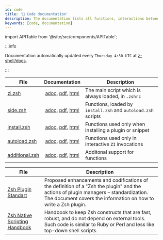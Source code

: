 ```yaml
---
id: code
title: '🔖 Code documentation'
description: The documentation lists all functions, interactions between them, their comments, and features.
keywords: [code, documentation]
---
```


import APITable from '@site/src/components/APITable';

:::info

Documentation automatically updated every `Thursday 4:30 UTC` at [z-shell/docs][1].

:::

<!-- markdownlint-disable MD013 -->

<APITable>

| File                 |           Documentation           | Description                                                   |
| -------------------- | :-------------------------------: | ------------------------------------------------------------- |
| [zi.zsh][2]          |  [adoc][3], [pdf][4], [html][5]   | The main script which is always loaded, in `.zshrc`           |
| [side.zsh][6]        |  [adoc][7], [pdf][8], [html][9]   | Functions, loaded by `install.zsh` and `autoload.zsh` scripts |
| [install.zsh][10]    | [adoc][11], [pdf][12], [html][13] | Functions used only when installing a plugin or snippet       |
| [autoload.zsh][14]   | [adoc][15], [pdf][16], [html][17] | Functions used only in interactive `ZI` invocations           |
| [additional.zsh][18] | [adoc][19], [pdf][20], [html][21] | Additonal support for functions                               |

</APITable>
<APITable>

| File                                | Description                                                                                                                                                                                             |
| ----------------------------------- | ------------------------------------------------------------------------------------------------------------------------------------------------------------------------------------------------------- |
| [Zsh Plugin Standart][22]           | Proposed enhancements and codifications of the definition of a "Zsh the plugin" and the actions of plugin managers – standardization. The document covers the information on how to write a Zsh plugin. |
| [Zsh Native Scripting Handbook][23] | Handbook to keep Zsh constructs that are fast, robust, and do not depend on external tools. Such code is similar to Ruby or Perl and less like top-down shell scripts.                                  |

</APITable>

<!-- markdownlint-enable MD013 -->

[1]: https://github.com/z-shell/docs
[2]: https://github.com/z-shell/zi/blob/main/zi.zsh
[3]: https://github.com/z-shell/docs/blob/main/code/zsdoc/asciidoc/zi.zsh.adoc
[4]: https://github.com/z-shell/docs/blob/main/code/zsdoc/pdf/zi.zsh.pdf
[5]: https://z-shell.github.io/docs/code/html/zi.zsh.html
[6]: https://github.com/z-shell/zi/blob/main/lib/zsh/side.zsh
[7]: https://github.com/z-shell/docs/blob/main/code/zsdoc/asciidoc/side.zsh.adoc
[8]: https://github.com/z-shell/docs/blob/main/code/zsdoc/pdf/side.zsh.pdf
[9]: https://z-shell.github.io/docs/code/html/side.zsh.html
[10]: https://github.com/z-shell/zi/blob/main/lib/zsh/install.zsh
[11]: https://github.com/z-shell/docs/blob/main/code/zsdoc/asciidoc/install.zsh.adoc
[12]: https://github.com/z-shell/docs/blob/main/code/zsdoc/pdf/install.zsh.pdf
[13]: https://z-shell.github.io/docs/code/html/install.zsh.html
[14]: https://github.com/z-shell/zi/blob/main/lib/zsh/autoload.zsh
[15]: https://github.com/z-shell/docs/blob/main/code/zsdoc/asciidoc/autoload.zsh.adoc
[16]: https://github.com/z-shell/docs/blob/main/code/zsdoc/pdf/autoload.zsh.pdf
[17]: https://z-shell.github.io/docs/code/html/autoload.zsh.html
[18]: https://github.com/z-shell/zi/blob/main/lib/zsh/additional.zsh
[19]: https://github.com/z-shell/docs/blob/main/code/zsdoc/asciidoc/additional.zsh.adoc
[20]: https://github.com/z-shell/docs/blob/main/code/zsdoc/pdf/additional.zsh.pdf
[21]: https://z-shell.github.io/docs/code/html/additional.zsh.html
[22]: https://z-shell.github.io/docs/zsh/Zsh-Plugin-Standard.html
[23]: https://z-shell.github.io/docs/zsh/Zsh-Native-Scripting-Handbook.html
